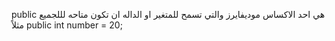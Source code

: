 public
هي احد الاكساس موديفايرز والتي تسمح للمتغير او الداله ان تكون متاحه لللجميع 
مثلاً
public int number = 20;